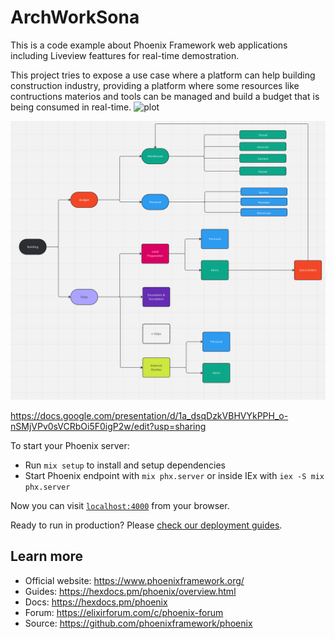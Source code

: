 # ArchWorkSona
This is a code example about Phoenix Framework web applications including Liveview feattures for real-time demostration.

This project tries to expose a use case where a platform can help building construction industry, providing a platform
where some resources like contructions materios and tools can be managed and build a budget that is being consumed in real-time.
![plot](./assets/img/idea.png)

![plot](./assets/img/project-structure.png)

https://docs.google.com/presentation/d/1a_dsqDzkVBHVYkPPH_o-nSMjVPv0sVCRbOi5F0igP2w/edit?usp=sharing

To start your Phoenix server:

  * Run `mix setup` to install and setup dependencies
  * Start Phoenix endpoint with `mix phx.server` or inside IEx with `iex -S mix phx.server`

Now you can visit [`localhost:4000`](http://localhost:4000) from your browser.

Ready to run in production? Please [check our deployment guides](https://hexdocs.pm/phoenix/deployment.html).

## Learn more

  * Official website: https://www.phoenixframework.org/
  * Guides: https://hexdocs.pm/phoenix/overview.html
  * Docs: https://hexdocs.pm/phoenix
  * Forum: https://elixirforum.com/c/phoenix-forum
  * Source: https://github.com/phoenixframework/phoenix
